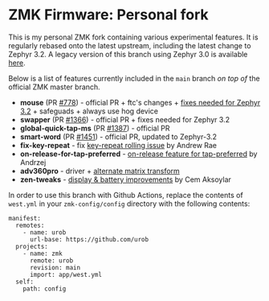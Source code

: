 # ZMK Firmware: Personal fork

This is my personal ZMK fork containing various experimental features. It is regularly
rebased onto the latest upstream, including the latest change to Zephyr 3.2. A legacy
version of this branch using Zephyr 3.0 is available [here](https://github.com/urob/zmk/tree/main-3.0).

Below is a list of features
currently included in the `main` branch _on top of_ the official ZMK master branch.

- **mouse** (PR [#778](https://github.com/zmkfirmware/zmk/pull/778)) - official PR + ftc's changes + [fixes needed for Zephyr 3.2](https://github.com/urob/zmk/tree/mouse-3.2) + safeguads + always use hog device
- **swapper** (PR [#1366](https://github.com/zmkfirmware/zmk/pull/1366)) - official PR + fixes needed for Zephyr 3.2
- **global-quick-tap-ms** (PR [#1387](https://github.com/zmkfirmware/zmk/pull/1387)) - official PR
- **smart-word** (PR [#1451](https://github.com/zmkfirmware/zmk/pull/1451)) - official PR, updated to Zephyr-3.2
- **fix-key-repeat** - fix [key-repeat rolling issue](https://github.com/zmkfirmware/zmk/issues/1207)
  by Andrew Rae
- **on-release-for-tap-preferred** - [on-release feature for tap-preferred](https://github.com/celejewski/zmk/commit/d7a8482712d87963e59b74238667346221199293) by Andrzej
- **adv360pro** - driver + [alternate matrix transform](https://github.com/urob/adv360-demo-config#alternate-matrix-transform)
- **zen-tweaks** - [display & battery improvements](https://github.com/caksoylar/zmk/tree/caksoylar/zen-v1%2Bv2) by Cem Aksoylar

In order to use this branch with Github Actions, replace the contents of `west.yml` in
your `zmk-config/config` directory with the following contents:

```
manifest:
  remotes:
    - name: urob
      url-base: https://github.com/urob
  projects:
    - name: zmk
      remote: urob
      revision: main
      import: app/west.yml
  self:
    path: config
```
